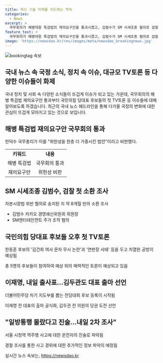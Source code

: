 ```yaml
---
title: 혁신 기술 미래를 리드하는 약속
categories:
  - News
excerpt: >
  국무회의가 해병대원 특검법의 재의요구안을 통과시켰고, 김범수가 SM 시세조종 혐의로 검찰에 소환돼 조사를 받았습니다. 국민의힘 당대표 후보들의 첫 TV토론과 이재명, 김두관의 당 대표 출마선언도 주목받습니다. 또한, 서울 시청역 역주행 사고의 운전자가 일방통행을 몰랐다고 진술한 것으로 파악되며, 경찰은 2차 조사를 계획 중에 있습니다.
feature_text: >
  국무회의가 해병대원 특검법의 재의요구안을 통과시켰고, 김범수가 SM 시세조종 혐의로 검찰에 소환돼 조사를 받았습니다. 국민의힘 당대표 후보들의 첫 TV토론과 이재명, 김두관의 당 대표 출마선언도 주목받습니다. 또한, 서울 시청역 역주행 사고의 운전자가 일방통행을 몰랐다고 진술한 것으로 파악되며, 경찰은 2차 조사를 계획 중에 있습니다.
image: 'https://newsdao.kr/res/images/meta/newsdao_breakingnews.jpg'
---
```


<p><img src="https://newsdao.kr/res/images/meta/newsdao_breakingnews.jpg" alt="bookingtag 속보" /></p>

<h2>국내 뉴스 속 국정 소식, 정치 속 이슈, 대규모 TV토론 등 다양한 이슈들이 화제</h2>

<p data-ke-size="size16">국내 정치 및 사회 속 다양한 소식들이 뜨겁게 이슈가 되고 있는 가운데, 국무회의의 해병 특검법 재의요구안 통과부터 국민의힘 당대표 후보들의 첫 TV토론 등 이슈들에 대해 알아보도록 하겠습니다. 최근의 국내 뉴스 헤드라인을 통해 다가올 국정의 변화에 대한 관심이 뜨겁게 모아지고 있는 것으로 보입니다. </p>

<h2 data-ke-size="size26">해병 특검법 재의요구안 국무회의 통과</h2>

<p data-ke-size="size16">한덕수 국무총리가 이를 "위헌성을 한층 더 가중시킨 법안"이라고 비판했다.</p>

<table>
  <tr>
    <td style="text-align: center; height: 17px;"><b>키워드</b></td>
    <td style="text-align: center; height: 17px;"><b>내용</b></td>
  </tr>
  <tr>
    <td style="text-align: center;">해병 특검법</td>
    <td style="text-align: center;">국무회의 통과</td>
  </tr>
  <tr>
    <td style="text-align: center;">재의요구안</td>
    <td style="text-align: center;">위헌성 비판</td>
  </tr>
</table>

<h2 data-ke-size="size26">SM 시세조종 김범수, 검찰 첫 소환 조사</h2>

<p data-ke-size="size16">자본시장법 위반 혐의로 송치된 지 약 8개월 만의 소환 조사</p>

<ul>
  <li>김범수 카카오 경영쇄신위원회 위원장</li>
  <li>SM엔터테인먼트 주가 조작 혐의</li>
</ul>

<h2 data-ke-size="size26">국민의힘 당대표 후보들 오후 첫 TV토론</h2>

<p data-ke-size="size16">한동훈 후보의 '김건희 여사 문자 무시 논란'과 '연판장 사태' 등을 두고 치열한 공방이 예상됨</p>

<p data-ke-size="size16">총 5명의 후보들이 참여하여 예상 외의 매력적인 토론이 예상되고 있음</p>

<h2 data-ke-size="size26">이재명, 내일 출사표…김두관도 대표 출마 선언</h2>

<p data-ke-size="size16">더불어민주당 차기 지도부를 뽑는 전당대회 후보 등록이 시작됨</p>

<p data-ke-size="size16">이재명 전 대표의 출마 공식화, 김두관 전 의원의 당권 도전 선언</p>

<h2 data-ke-size="size26">"일방통행 몰랐다고 진술…내일 2차 조사"</h2>

<p data-ke-size="size16">서울 시청역 역주행 사고에 대한 운전자의 진술로 파악됨</p>

<p data-ke-size="size16">경찰 조사를 통한 사고 경위에 대한 추가적인 정보 파악이 예정됨</p>
실시간 뉴스 속보는, <a href="https://newsdao.kr" rel="dofollow">https://newsdao.kr</a>


